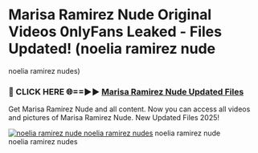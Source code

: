# Marisa Ramirez Nude Original Videos 0nlyFans Leaked - Files Updated! (noelia ramirez nude<br>
noelia ramirez nudes)

<h3>🔴 CLICK HERE 🌐==►► <a href="https://tinyurl.com/2p9ay9w9" rel="nofollow">Marisa Ramirez Nude Updated Files</a></h3>

Get Marisa Ramirez Nude and all content. Now you can access all videos and pictures of Marisa Ramirez Nude. New Updated Files 2025!

[![noelia ramirez nude<br>
noelia ramirez nudes](https://i.imgur.com/KQgVmj3.gif)](https://tinyurl.com/2p9ay9w9)
noelia ramirez nude<br>
noelia ramirez nudes